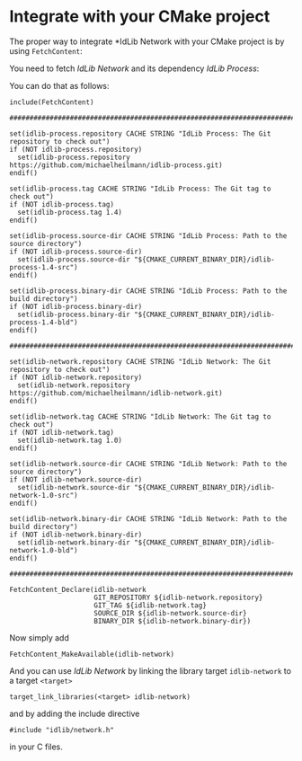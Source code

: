 # Integrate with your CMake project
The proper way to integrate *IdLib Network with your CMake project is by using `FetchContent`:

You need to fetch *IdLib Network* and its dependency *IdLib Process*:

You can do that as follows:

```
include(FetchContent)

#######################################################################################################################

set(idlib-process.repository CACHE STRING "IdLib Process: The Git repository to check out")
if (NOT idlib-process.repository)
  set(idlib-process.repository https://github.com/michaelheilmann/idlib-process.git)
endif()

set(idlib-process.tag CACHE STRING "IdLib Process: The Git tag to check out")
if (NOT idlib-process.tag)
  set(idlib-process.tag 1.4)
endif()

set(idlib-process.source-dir CACHE STRING "IdLib Process: Path to the source directory")
if (NOT idlib-process.source-dir)
  set(idlib-process.source-dir "${CMAKE_CURRENT_BINARY_DIR}/idlib-process-1.4-src")
endif()

set(idlib-process.binary-dir CACHE STRING "IdLib Process: Path to the build directory")
if (NOT idlib-process.binary-dir)
  set(idlib-process.binary-dir "${CMAKE_CURRENT_BINARY_DIR}/idlib-process-1.4-bld")
endif()
                    
#######################################################################################################################

set(idlib-network.repository CACHE STRING "IdLib Network: The Git repository to check out")
if (NOT idlib-network.repository)
  set(idlib-network.repository https://github.com/michaelheilmann/idlib-network.git)
endif()

set(idlib-network.tag CACHE STRING "IdLib Network: The Git tag to check out")
if (NOT idlib-network.tag)
  set(idlib-network.tag 1.0)
endif()

set(idlib-network.source-dir CACHE STRING "IdLib Network: Path to the source directory")
if (NOT idlib-network.source-dir)
  set(idlib-network.source-dir "${CMAKE_CURRENT_BINARY_DIR}/idlib-network-1.0-src")
endif()

set(idlib-network.binary-dir CACHE STRING "IdLib Network: Path to the build directory")
if (NOT idlib-network.binary-dir)
  set(idlib-network.binary-dir "${CMAKE_CURRENT_BINARY_DIR}/idlib-network-1.0-bld")
endif()

#######################################################################################################################

FetchContent_Declare(idlib-network
                     GIT_REPOSITORY ${idlib-network.repository}
                     GIT_TAG ${idlib-network.tag}
                     SOURCE_DIR ${idlib-network.source-dir}
                     BINARY_DIR ${idlib-network.binary-dir})

```

Now simply add
```
FetchContent_MakeAvailable(idlib-network)
```
And you can use *IdLib Network* by linking the library target `idlib-network` to a target `<target>`
```
target_link_libraries(<target> idlib-network)
```
and by adding the include directive  
```
#include "idlib/network.h"
```
in your C files.
